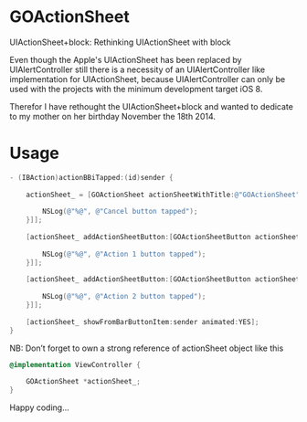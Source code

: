 GOActionSheet
=============

UIActionSheet+block: Rethinking UIActionSheet with block

Even though the Apple's UIActionSheet has been replaced by UIAlertController still there is a necessity of an UIAlertController like implementation for UIActionSheet, because UIAlertController can only be used with the projects with the minimum development target iOS 8.

Therefor I have rethought the UIActionSheet+block and wanted to dedicate to my mother on her  birthday November the 18th 2014.

Usage
=====

```Objective-C
- (IBAction)actionBBiTapped:(id)sender {
    
    actionSheet_ = [GOActionSheet actionSheetWithTitle:@"GOActionSheet" cancelActionSheetButton:[GOActionSheetButton actionSheetButtonWithTitle:@"Cancel" selectionHandler:^(GOActionSheetButton *actionSheetButton) {
        
        NSLog(@"%@", @"Cancel button tapped");
    }]];
    
    [actionSheet_ addActionSheetButton:[GOActionSheetButton actionSheetButtonWithTitle:@"Action 1" selectionHandler:^(GOActionSheetButton *actionSheetButton) {
        
        NSLog(@"%@", @"Action 1 button tapped");
    }]];
    
    [actionSheet_ addActionSheetButton:[GOActionSheetButton actionSheetButtonWithTitle:@"Action 2" selectionHandler:^(GOActionSheetButton *actionSheetButton) {
        
        NSLog(@"%@", @"Action 2 button tapped");
    }]];
    
    [actionSheet_ showFromBarButtonItem:sender animated:YES];
}
```

NB: Don’t forget to own a strong reference of actionSheet object like this

```Objective-C
@implementation ViewController {
    
    GOActionSheet *actionSheet_;
}
```

Happy coding...
